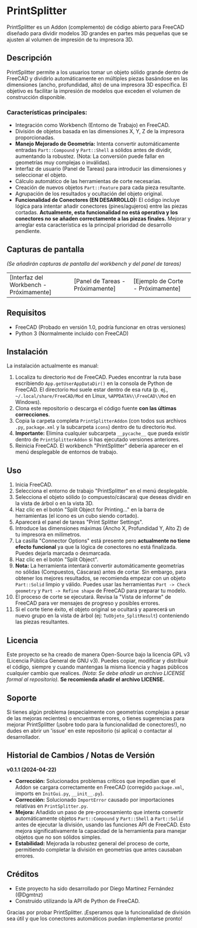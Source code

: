 # PrintSplitter

PrintSplitter es un Addon (complemento) de código abierto para FreeCAD diseñado para dividir modelos 3D grandes en partes más pequeñas que se ajusten al volumen de impresión de tu impresora 3D.

## Descripción

PrintSplitter permite a los usuarios tomar un objeto sólido grande dentro de FreeCAD y dividirlo automáticamente en múltiples piezas basándose en las dimensiones (ancho, profundidad, alto) de una impresora 3D específica. El objetivo es facilitar la impresión de modelos que exceden el volumen de construcción disponible.

### Características principales:
- Integración como Workbench (Entorno de Trabajo) en FreeCAD.
- División de objetos basada en las dimensiones X, Y, Z de la impresora proporcionadas.
- **Manejo Mejorado de Geometría:** Intenta convertir automáticamente entradas `Part::Compound` y `Part::Shell` a sólidos antes de dividir, aumentando la robustez. (Nota: La conversión puede fallar en geometrías muy complejas o inválidas).
- Interfaz de usuario (Panel de Tareas) para introducir las dimensiones y seleccionar el objeto.
- Cálculo automático de las herramientas de corte necesarias.
- Creación de nuevos objetos `Part::Feature` para cada pieza resultante.
- Agrupación de los resultados y ocultación del objeto original.
- **Funcionalidad de Conectores (EN DESARROLLO):** El código incluye lógica para intentar añadir conectores (pines/agujeros) entre las piezas cortadas. **Actualmente, esta funcionalidad no está operativa y los conectores no se añaden correctamente a las piezas finales.** Mejorar y arreglar esta característica es la principal prioridad de desarrollo pendiente.

## Capturas de pantalla

*(Se añadirán capturas de pantalla del workbench y del panel de tareas)*

<table>
  <tr>
    <td>[Interfaz del Workbench - Próximamente]</td>
    <td>[Panel de Tareas - Próximamente]</td>
    <td>[Ejemplo de Corte - Próximamente]</td>
  </tr>
</table>

## Requisitos

- FreeCAD (Probado en versión 1.0, podría funcionar en otras versiones)
- Python 3 (Normalmente incluido con FreeCAD)

## Instalación

La instalación actualmente es manual:

1.  Localiza tu directorio `Mod` de FreeCAD. Puedes encontrar la ruta base escribiendo `App.getUserAppDataDir()` en la consola de Python de FreeCAD. El directorio `Mod` suele estar dentro de esa ruta (p. ej., `~/.local/share/FreeCAD/Mod` en Linux, `%APPDATA%\\FreeCAD\\Mod` en Windows).
2.  Clona este repositorio o descarga el código fuente **con las últimas correcciones**.
3.  Copia la carpeta completa `PrintSplitterAddon` (con todos sus archivos `.py`, `package.xml` y la subcarpeta `icons`) dentro de tu directorio `Mod`.
4.  **Importante:** Elimina cualquier subcarpeta `__pycache__` que pueda existir dentro de `PrintSplitterAddon` si has ejecutado versiones anteriores.
5.  Reinicia FreeCAD. El workbench "PrintSplitter" debería aparecer en el menú desplegable de entornos de trabajo.

## Uso

1.  Inicia FreeCAD.
2.  Selecciona el entorno de trabajo "PrintSplitter" en el menú desplegable.
3.  Selecciona el objeto sólido (o compuesto/cáscara) que deseas dividir en la vista de árbol o en la vista 3D.
4.  Haz clic en el botón "Split Object for Printing..." en la barra de herramientas (el icono es un cubo siendo cortado).
5.  Aparecerá el panel de tareas "Print Splitter Settings".
6.  Introduce las dimensiones máximas (Ancho X, Profundidad Y, Alto Z) de tu impresora en milímetros.
7.  La casilla "Connector Options" está presente pero **actualmente no tiene efecto funcional** ya que la lógica de conectores no está finalizada. Puedes dejarla marcada o desmarcada.
8.  Haz clic en el botón "Split Object".
9.  **Nota:** La herramienta intentará convertir automáticamente geometrías no sólidas (Compuestos, Cáscaras) antes de cortar. Sin embargo, para obtener los mejores resultados, se recomienda empezar con un objeto `Part::Solid` limpio y válido. Puedes usar las herramientas `Part -> Check geometry` y `Part -> Refine shape` de FreeCAD para preparar tu modelo.
10. El proceso de corte se ejecutará. Revisa la "Vista de informe" de FreeCAD para ver mensajes de progreso y posibles errores.
11. Si el corte tiene éxito, el objeto original se ocultará y aparecerá un nuevo grupo en la vista de árbol (ej: `TuObjeto_SplitResult`) conteniendo las piezas resultantes.

## Licencia

Este proyecto se ha creado de manera Open-Source bajo la licencia GPL v3 (Licencia Pública General de GNU v3). Puedes copiar, modificar y distribuir el código, siempre y cuando mantengas la misma licencia y hagas públicos cualquier cambio que realices. *(Nota: Se debe añadir un archivo LICENSE formal al repositorio).* **Se recomienda añadir el archivo LICENSE.**

## Soporte

Si tienes algún problema (especialmente con geometrías complejas a pesar de las mejoras recientes) o encuentras errores, o tienes sugerencias para mejorar PrintSplitter (¡sobre todo para la funcionalidad de conectores!), no dudes en abrir un 'issue' en este repositorio (si aplica) o contactar al desarrollador.

## Historial de Cambios / Notas de Versión

**v0.1.1 (2024-04-22)**

*   **Corrección:** Solucionados problemas críticos que impedían que el Addon se cargara correctamente en FreeCAD (corregido `package.xml`, imports en `InitGui.py`, `__init__.py`).
*   **Corrección:** Solucionado `ImportError` causado por importaciones relativas en `PrintSplitter.py`.
*   **Mejora:** Añadido un paso de pre-procesamiento que intenta convertir automáticamente objetos `Part::Compound` y `Part::Shell` a `Part::Solid` antes de ejecutar la división, usando las funciones API de FreeCAD. Esto mejora significativamente la capacidad de la herramienta para manejar objetos que no son sólidos simples.
*   **Estabilidad:** Mejorada la robustez general del proceso de corte, permitiendo completar la división en geometrías que antes causaban errores.

## Créditos

-   Este proyecto ha sido desarrollado por Diego Martínez Fernández (@Dgmtnz)
-   Construido utilizando la API de Python de FreeCAD.

Gracias por probar PrintSplitter. ¡Esperamos que la funcionalidad de división sea útil y que los conectores automáticos puedan implementarse pronto!
